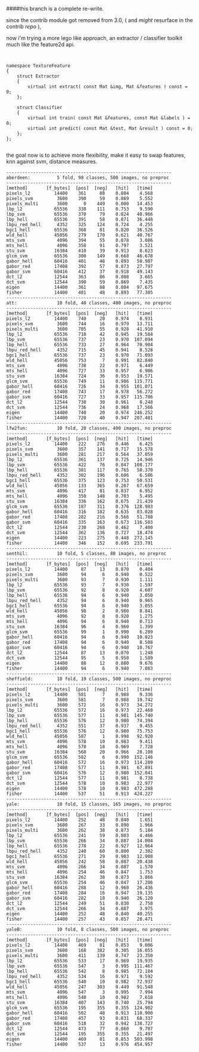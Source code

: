 
####this branch is a complete re-write.

since the contrib module got removed from 3.0, ( and *might* resurface in the contrib *repo* ),   

now i'm trying a more lego like approach, an extractor / classifier toolkit much like the feature2d api.


```


namespace TextureFeature	
{
    struct Extractor 
    {
        virtual int extract( const Mat &img, Mat &features ) const = 0;
    };

    struct Classifier 
    {
        virtual int train( const Mat &features, const Mat &labels ) = 0;
        virtual int predict( const Mat &test, Mat &result ) const = 0;
    };
};


```

the goal now is to achieve more flexibility, make it easy to swap features, knn against svm, distance measures.



    --------------------------------------------------------------
    aberdeen:          5 fold, 98 classes, 500 images, no preproc
    --------------------------------------------------------------
    [method]       [f_bytes]  [pos]  [neg]   [hit]   [time]
    pixels_l2         14400    361     88    0.804    4.568
    pixels_svm         3600    390     59    0.869    5.552
    pixels_multi       3600      0    449    0.000   14.453
    lbp_l2            65536    338    111    0.753    9.590
    lbp_svm           65536    370     79    0.824   40.966
    lbp_hell          65536    391     58    0.871   36.448
    lbpu_red_hell      4352    325    124    0.724    4.255
    bgc1_hell         65536    368     81    0.820   36.526
    wld_hell          45056    279    170    0.621   40.767
    mts_svm            4096    394     55    0.878    3.086
    mts_hell           4096    358     91    0.797    3.521
    stu_svm           16384    410     39    0.913    8.623
    glcm_svm          65536    300    149    0.668   46.678
    gabor_hell        60416    401     48    0.893   50.987
    gabor_red         17408    392     57    0.873   27.797
    gabor_svm         60416    412     37    0.918   49.143
    dct_l2            12544    363     86    0.808    3.665
    dct_svm           12544    390     59    0.869    7.435
    eigen             14400    361     88    0.804   97.675
    fisher            14400    401     48    0.893   77.305
    --------------------------------------------------------------
    att:               10 fold, 40 classes, 400 images, no preproc
    --------------------------------------------------------------
    [method]       [f_bytes]  [pos]  [neg]   [hit]   [time]
    pixels_l2         14400    740     20    0.974    8.931
    pixels_svm         3600    744     16    0.979   13.711
    pixels_multi       3600    705     55    0.928   41.910
    lbp_l2            65536    718     42    0.945   19.584
    lbp_svm           65536    737     23    0.970  107.094
    lbp_hell          65536    733     27    0.964   70.904
    lbpu_red_hell      4352    715     45    0.941    8.528
    bgc1_hell         65536    737     23    0.970   71.093
    wld_hell          45056    753      7    0.991   82.840
    mts_svm            4096    738     22    0.971    6.449
    mts_hell           4096    727     33    0.957    6.906
    stu_svm           16384    724     36    0.953   19.571
    glcm_svm          65536    749     11    0.986  115.771
    gabor_hell        60416    726     34    0.955  101.071
    gabor_red         17408    743     17    0.978   56.272
    gabor_svm         60416    727     33    0.957  115.706
    dct_l2            12544    730     30    0.961    8.248
    dct_svm           12544    736     24    0.968   17.566
    eigen             14400    740     20    0.974  246.252
    fisher            14400    720     40    0.947  207.481
    --------------------------------------------------------------
    lfw2fun:           10 fold, 20 classes, 400 images, no preproc
    --------------------------------------------------------------
    [method]       [f_bytes]  [pos]  [neg]   [hit]   [time]
    pixels_l2         14400    222    276    0.446    6.425
    pixels_svm         3600    357    141    0.717   15.578
    pixels_multi       3600    281    217    0.564   37.059
    lbp_l2            65536    361    137    0.725   14.946
    lbp_svm           65536    422     76    0.847  108.177
    lbp_hell          65536    381    117    0.765   50.370
    lbpu_red_hell      4352    302    196    0.606    6.586
    bgc1_hell         65536    375    123    0.753   50.531
    wld_hell          45056    133    365    0.267   67.659
    mts_svm            4096    417     81    0.837    6.952
    mts_hell           4096    350    148    0.703    5.495
    stu_svm           16384    336    162    0.675   21.439
    glcm_svm          65536    187    311    0.376  128.983
    gabor_hell        60416    316    182    0.635   83.028
    gabor_red         17408    282    216    0.566   51.788
    gabor_svm         60416    335    163    0.673  116.583
    dct_l2            12544    230    268    0.462    7.400
    dct_svm           12544    362    136    0.727   18.474
    eigen             14400    223    275    0.448  272.145
    fisher            14400    346    152    0.695  233.791
    --------------------------------------------------------------
    senthil:           10 fold, 5 classes, 80 images, no preproc
    --------------------------------------------------------------
    [method]       [f_bytes]  [pos]  [neg]   [hit]   [time]
    pixels_l2         14400     87     13    0.870    0.404
    pixels_svm         3600     94      6    0.940    0.522
    pixels_multi       3600     93      7    0.930    1.111
    lbp_l2            65536     93      7    0.930    1.597
    lbp_svm           65536     92      8    0.920    4.607
    lbp_hell          65536     94      6    0.940    3.050
    lbpu_red_hell      4352     94      6    0.940    0.965
    bgc1_hell         65536     94      6    0.940    3.055
    wld_hell          45056     98      2    0.980    8.841
    mts_svm            4096     92      8    0.920    1.275
    mts_hell           4096     94      6    0.940    0.713
    stu_svm           16384     96      4    0.960    1.399
    glcm_svm          65536     99      1    0.990    6.209
    gabor_hell        60416     94      6    0.940   10.023
    gabor_red         17408     94      6    0.940    8.508
    gabor_svm         60416     94      6    0.940   10.767
    dct_l2            12544     87     13    0.870    1.248
    dct_svm           12544     95      5    0.950    1.589
    eigen             14400     88     12    0.880    9.676
    fisher            14400     94      6    0.940    7.083
    --------------------------------------------------------------
    sheffield:         10 fold, 19 classes, 500 images, no preproc
    --------------------------------------------------------------
    [method]       [f_bytes]  [pos]  [neg]   [hit]   [time]
    pixels_l2         14400    581      7    0.988    9.336
    pixels_svm         3600    581      7    0.988   19.742
    pixels_multi       3600    572     16    0.973   34.272
    lbp_l2            65536    572     16    0.973   22.468
    lbp_svm           65536    577     11    0.981  145.740
    lbp_hell          65536    576     12    0.980   74.394
    lbpu_red_hell      4352    551     37    0.937    9.455
    bgc1_hell         65536    576     12    0.980   75.753
    wld_hell          45056    587      1    0.998   92.920
    mts_svm            4096    578     10    0.983    9.411
    mts_hell           4096    570     18    0.969    7.728
    stu_svm           16384    568     20    0.966   28.108
    glcm_svm          65536    582      6    0.990  152.146
    gabor_hell        60416    572     16    0.973  114.289
    gabor_red         17408    577     11    0.981   67.891
    gabor_svm         60416    576     12    0.980  152.041
    dct_l2            12544    577     11    0.981    8.738
    dct_svm           12544    578     10    0.983   22.977
    eigen             14400    578     10    0.983  472.288
    fisher            14400    537     51    0.913  424.227
    --------------------------------------------------------------
    yale:              10 fold, 15 classes, 165 images, no preproc
    --------------------------------------------------------------
    [method]       [f_bytes]  [pos]  [neg]   [hit]   [time]
    pixels_l2         14400    252     48    0.840    1.651
    pixels_svm         3600    267     33    0.890    1.966
    pixels_multi       3600    262     38    0.873    5.184
    lbp_l2            65536    241     59    0.803    4.466
    lbp_svm           65536    266     34    0.887   14.004
    lbp_hell          65536    278     22    0.927   12.964
    lbpu_red_hell      4352    240     60    0.800    2.302
    bgc1_hell         65536    271     29    0.903   12.908
    wld_hell          45056    242     58    0.807   20.438
    mts_svm            4096    266     34    0.887    1.570
    mts_hell           4096    254     46    0.847    1.753
    stu_svm           16384    262     38    0.873    3.866
    glcm_svm          65536    254     46    0.847   17.286
    gabor_hell        60416    288     12    0.960   26.436
    gabor_red         17408    284     16    0.947   19.135
    gabor_svm         60416    282     18    0.940   26.120
    dct_l2            12544    249     51    0.830    2.758
    dct_svm           12544    266     34    0.887    3.975
    eigen             14400    252     48    0.840   40.255
    fisher            14400    257     43    0.857   28.471
    --------------------------------------------------------------
    yaleB:             10 fold, 8 classes, 500 images, no preproc
    --------------------------------------------------------------
    [method]       [f_bytes]  [pos]  [neg]   [hit]   [time]
    pixels_l2         14400    469     81    0.853    9.006
    pixels_svm         3600    168    382    0.305   16.055
    pixels_multi       3600    411    139    0.747   23.350
    lbp_l2            65536    533     17    0.969   19.935
    lbp_svm           65536    547      3    0.995  111.467
    lbp_hell          65536    542      8    0.985   72.184
    lbpu_red_hell      4352    534     16    0.971    9.592
    bgc1_hell         65536    540     10    0.982   72.937
    wld_hell          45056    247    303    0.449   91.548
    mts_svm            4096    547      3    0.995    7.994
    mts_hell           4096    540     10    0.982    7.618
    stu_svm           16384    407    143    0.740   25.794
    glcm_svm          65536    195    355    0.355  124.902
    gabor_hell        60416    502     48    0.913  110.900
    gabor_red         17408    457     93    0.831   68.337
    gabor_svm         60416    518     32    0.942  138.727
    dct_l2            12544    473     77    0.860    9.707
    dct_svm           12544    195    355    0.355   21.497
    eigen             14400    469     81    0.853  503.998
    fisher            14400    537     13    0.976  454.957
